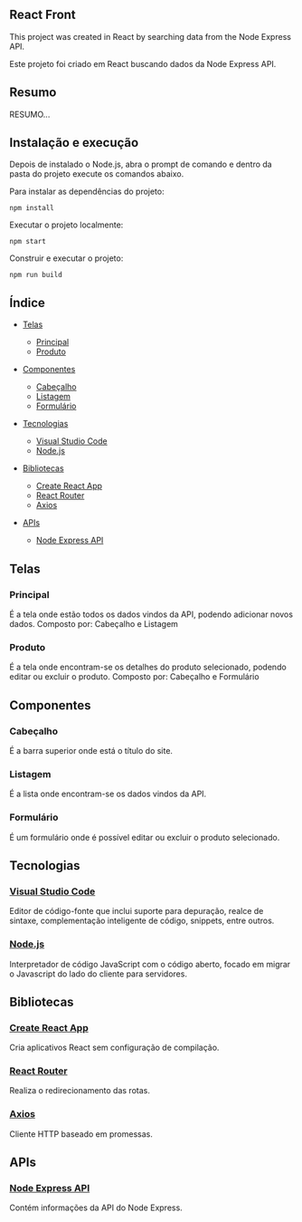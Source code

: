 ## React Front

This project was created in React by searching data from the Node Express API.

Este projeto foi criado em React buscando dados da Node Express API.


## Resumo

RESUMO...


## Instalação e execução

Depois de instalado o Node.js, abra o prompt de comando e dentro da pasta do projeto execute os comandos abaixo.

Para instalar as dependências do projeto:
```
npm install
```

Executar o projeto localmente:
```
npm start
```

Construir e executar o projeto:
```
npm run build
```


## Índice

- [Telas](#telas)
  - [Principal](#principal)
  - [Produto](#produto)

- [Componentes](#componentes)
  - [Cabeçalho](#cabeçalho)
  - [Listagem](#listagem)
  - [Formulário](#formulario)

- [Tecnologias](#tecnologias)
  - [Visual Studio Code](#visual-studio-code)
  - [Node.js](#nodejs)

- [Bibliotecas](#bibliotecas)
  - [Create React App](#create-react-app)
  - [React Router](#react-router)
  - [Axios](#axios)
  
- [APIs](#apis)
  - [Node Express API](#node-express-api)


## Telas

### Principal
É a tela onde estão todos os dados vindos da API, podendo adicionar novos dados.
Composto por: Cabeçalho e Listagem

### Produto
É a tela onde encontram-se os detalhes do produto selecionado, podendo editar ou excluir o produto.
Composto por: Cabeçalho e Formulário

## Componentes

### Cabeçalho
É a barra superior onde está o título do site.

### Listagem
É a lista onde encontram-se os dados vindos da API.

### Formulário
É um formulário onde é possível editar ou excluir o produto selecionado.

## Tecnologias

### [Visual Studio Code](https://code.visualstudio.com)
Editor de código-fonte que inclui suporte para depuração, realce de sintaxe, complementação inteligente de código, snippets, entre outros.

### [Node.js](https://nodejs.org/)
Interpretador de código JavaScript com o código aberto, focado em migrar o Javascript do lado do cliente para servidores.


## Bibliotecas

### [Create React App](https://github.com/facebook/create-react-app)
Cria aplicativos React sem configuração de compilação.

### [React Router](https://github.com/ReactTraining/react-router/tree/master/packages/react-router-dom)
Realiza o redirecionamento das rotas.

### [Axios](https://github.com/axios/axios)
Cliente HTTP baseado em promessas.


## APIs

### [Node Express API](https://github.com/osvaldokalvaitir/node-express-api)
Contém informações da API do Node Express.
